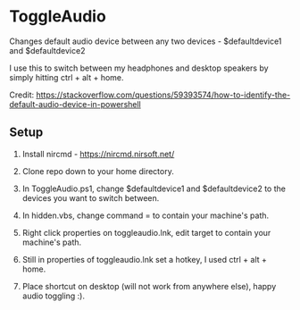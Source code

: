 # ToggleAudio

Changes default audio device between any two devices - $defaultdevice1 and $defaultdevice2

I use this to switch between my headphones and desktop speakers by simply hitting ctrl + alt + home.

Credit: https://stackoverflow.com/questions/59393574/how-to-identify-the-default-audio-device-in-powershell

## Setup

1. Install nircmd - https://nircmd.nirsoft.net/

2. Clone repo down to your home directory.

3. In ToggleAudio.ps1, change $defaultdevice1 and $defaultdevice2 to the devices you want to switch between.

4. In hidden.vbs, change command =  to contain your machine's path.

5. Right click properties on toggleaudio.lnk, edit target to contain your machine's path. 

6. Still in properties of toggleaudio.lnk set a hotkey, I used ctrl + alt + home.

7. Place shortcut on desktop (will not work from anywhere else), happy audio toggling :).
